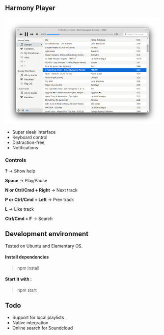 ## Harmony Player

![Nem](screenshot.png?raw=true "Nem")

* Super sleek interface
* Keyboard control
* Distraction-free
* Notifications

### Controls
**?** -> Show help

**Space** -> Play/Pause

**N or Ctrl/Cmd + Right** -> Next track

**P or Ctrl/Cmd + Left** -> Prev track

**L** -> Like track

**Ctrl/Cmd + F** -> Search

## Development environment

Tested on Ubuntu and Elementary OS.

#### Install dependencies 
>npm install

#### Start it with :
>npm start

## Todo

* Support for local playlists
* Native integration
* Online search for Soundcloud
